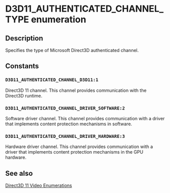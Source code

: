 # D3D11_AUTHENTICATED_CHANNEL_TYPE enumeration

## Description

Specifies the type of Microsoft Direct3D authenticated channel.

## Constants

### `D3D11_AUTHENTICATED_CHANNEL_D3D11:1`

Direct3D 11 channel. This channel provides communication with the Direct3D runtime.

### `D3D11_AUTHENTICATED_CHANNEL_DRIVER_SOFTWARE:2`

Software driver channel. This channel provides communication with a driver that implements content protection mechanisms in software.

### `D3D11_AUTHENTICATED_CHANNEL_DRIVER_HARDWARE:3`

Hardware driver channel. This channel provides communication with a driver that implements content protection mechanisms in the GPU hardware.

## See also

[Direct3D 11 Video Enumerations](https://learn.microsoft.com/windows/desktop/medfound/direct3d-11-video-enumerations)